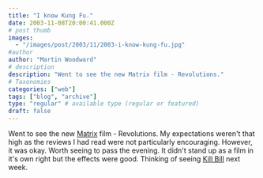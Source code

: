```yaml
---
title: "I know Kung Fu."
date: 2003-11-08T20:00:41.000Z
# post thumb
images:
  - "/images/post/2003/11/2003-i-know-kung-fu.jpg"
#author
author: "Martin Woodward"
# description
description: "Went to see the new Matrix film - Revolutions."
# Taxonomies
categories: ["web"]
tags: ["blog", "archive"]
type: "regular" # available type (regular or featured)
draft: false
---
```

Went to see the new [Matrix](http://www.matrix.com) film - Revolutions.  My expectations weren't that high as the reviews I had read were not particularly encouraging.  However, it was okay.  Worth seeing to pass the evening.  It didn't stand up as a film in it's own right but the effects were good.  Thinking of seeing [Kill Bill](http://www.kill-bill.com) next week.